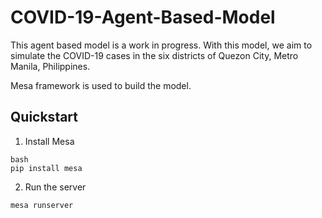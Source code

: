 # COVID-19-Agent-Based-Model

This agent based model is a work in progress. With this model, we aim to simulate the COVID-19 cases in the six districts of Quezon City, Metro Manila, Philippines. 

Mesa framework is used to build the model.

Quickstart
----------
1. Install Mesa
```
bash
pip install mesa
```
2. Run the server
```
mesa runserver
```
